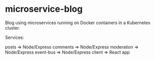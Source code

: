 # microservice-blog

Blog using microservices running on Docker containers in a Kubernetes cluster.

Services:

posts => Node/Express
comments => Node/Express
moderation => Node/Express
event-bus => Node/Express
client => React app
